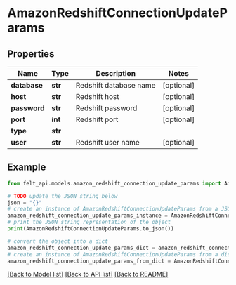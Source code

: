 # AmazonRedshiftConnectionUpdateParams


## Properties

Name | Type | Description | Notes
------------ | ------------- | ------------- | -------------
**database** | **str** | Redshift database name | [optional] 
**host** | **str** | Redshift host | [optional] 
**password** | **str** | Redshift password | [optional] 
**port** | **int** | Redshift port | [optional] 
**type** | **str** |  | 
**user** | **str** | Redshift user name | [optional] 

## Example

```python
from felt_api.models.amazon_redshift_connection_update_params import AmazonRedshiftConnectionUpdateParams

# TODO update the JSON string below
json = "{}"
# create an instance of AmazonRedshiftConnectionUpdateParams from a JSON string
amazon_redshift_connection_update_params_instance = AmazonRedshiftConnectionUpdateParams.from_json(json)
# print the JSON string representation of the object
print(AmazonRedshiftConnectionUpdateParams.to_json())

# convert the object into a dict
amazon_redshift_connection_update_params_dict = amazon_redshift_connection_update_params_instance.to_dict()
# create an instance of AmazonRedshiftConnectionUpdateParams from a dict
amazon_redshift_connection_update_params_from_dict = AmazonRedshiftConnectionUpdateParams.from_dict(amazon_redshift_connection_update_params_dict)
```
[[Back to Model list]](../README.md#documentation-for-models) [[Back to API list]](../README.md#documentation-for-api-endpoints) [[Back to README]](../README.md)


